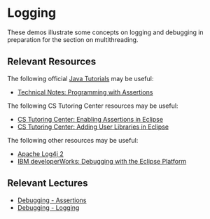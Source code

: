 Logging
=================================================

These demos illustrate some concepts on logging and debugging in preparation for the section on multithreading. 

## Relevant Resources ##

The following official [Java Tutorials](http://docs.oracle.com/javase/tutorial/index.html) may be useful:

- [Technical Notes: Programming with Assertions](http://docs.oracle.com/javase/8/docs/technotes/guides/language/assert.html)

The following CS Tutoring Center resources may be useful:

- [CS Tutoring Center: Enabling Assertions in Eclipse](http://tutoringcenter.cs.usfca.edu/resources/enabling-assertions-in-eclipse.html)
- [CS Tutoring Center: Adding User Libraries in Eclipse](http://tutoringcenter.cs.usfca.edu/resources/adding-user-libraries-in-eclipse.html)

The following other resources may be useful:

- [Apache Log4j 2](http://logging.apache.org/log4j/2.x/)
- [IBM developerWorks: Debugging with the Eclipse Platform](http://www.ibm.com/developerworks/library/os-ecbug/)


## Relevant Lectures ##

- [Debugging - Assertions](https://drive.google.com/open?id=0BxYofk0iB_upbWRtbVd6bVVRZ0k)
- [Debugging - Logging](https://drive.google.com/open?id=0BxYofk0iB_upZnc3LTYyOHlsbmM)

